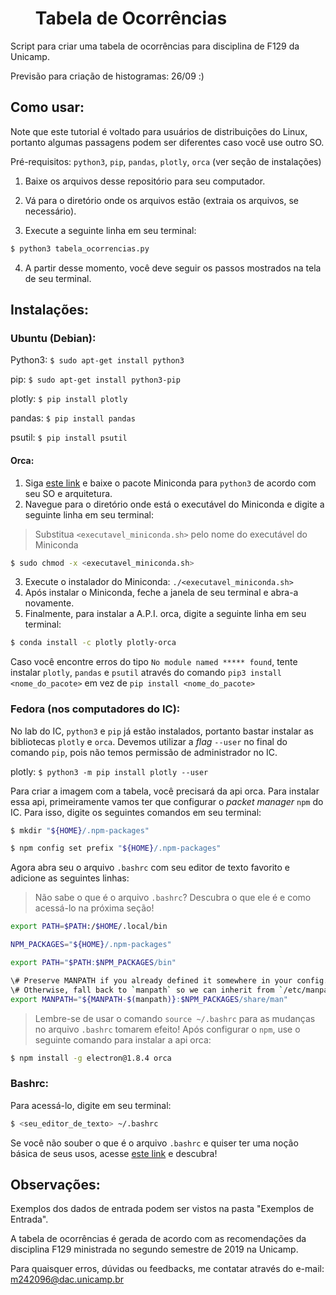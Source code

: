 # &nbsp;&nbsp;&nbsp;&nbsp;&nbsp;&nbsp;Tabela de Ocorrências

Script para criar uma tabela de ocorrências para disciplina de F129 da Unicamp.

Previsão para criação de histogramas: 26/09 :)

## Como usar:

Note que este tutorial é voltado para usuários de distribuições do Linux,
portanto algumas passagens podem ser diferentes caso você use outro SO.

Pré-requisitos: `python3`, `pip`, `pandas`, `plotly`, `orca` (ver seção de instalações)

1. Baixe os arquivos desse repositório para seu computador.

2. Vá para o diretório onde os arquivos estão (extraia os arquivos, se necessário).

3. Execute a seguinte linha em seu terminal:
```bash
$ python3 tabela_ocorrencias.py
```
4. A partir desse momento, você deve seguir os passos mostrados na tela de seu terminal.

## Instalações:

### Ubuntu (Debian):

Python3: `$ sudo apt-get install python3`

pip: `$ sudo apt-get install python3-pip`

plotly: `$ pip install plotly`

pandas: `$ pip install pandas`

psutil: `$ pip install psutil`

#### Orca:

1. Siga [este link](https://docs.conda.io/en/latest/miniconda.html) e baixe o pacote Miniconda para `python3` de acordo com seu SO e arquitetura.
2. Navegue para o diretório onde está o executável do Miniconda e digite a seguinte linha em seu terminal:
> Substitua `<executavel_miniconda.sh>` pelo nome do executável do Miniconda
```bash
$ sudo chmod -x <executavel_miniconda.sh>
```
3. Execute o instalador do Miniconda: `./<executavel_miniconda.sh>`
4. Após instalar o Miniconda, feche a janela de seu terminal e abra-a novamente.
5. Finalmente, para instalar a A.P.I. orca, digite a seguinte linha em seu terminal:
```bash
$ conda install -c plotly plotly-orca
```
Caso você encontre erros do tipo `No module named ***** found`, tente instalar `plotly`, `pandas` e `psutil`
através do comando `pip3 install <nome_do_pacote>` em vez de `pip install <nome_do_pacote>`

### Fedora (nos computadores do IC):

No lab do IC, `python3` e `pip` já estão instalados, portanto bastar instalar as bibliotecas `plotly` e `orca`.
Devemos utilizar a *flag* `--user` no final do comando `pip`, pois não temos permissão de administrador no IC.

plotly: `$ python3 -m pip install plotly --user`

Para criar a imagem com a tabela, você precisará da api orca. Para instalar essa api, primeiramente
vamos ter que configurar o *packet manager* `npm` do IC. Para isso, digite os seguintes comandos em seu terminal:
```bash
$ mkdir "${HOME}/.npm-packages"
```
```bash
$ npm config set prefix "${HOME}/.npm-packages"
```
Agora abra seu o arquivo `.bashrc` com seu editor de texto favorito e adicione as seguintes linhas:
> Não sabe o que é o arquivo `.bashrc`? Descubra o que ele é e como acessá-lo na próxima seção!
```bash
export PATH=$PATH:/$HOME/.local/bin

NPM_PACKAGES="${HOME}/.npm-packages"

export PATH="$PATH:$NPM_PACKAGES/bin"

\# Preserve MANPATH if you already defined it somewhere in your config.
\# Otherwise, fall back to `manpath` so we can inherit from `/etc/manpath`.
export MANPATH="${MANPATH-$(manpath)}:$NPM_PACKAGES/share/man"
```
> Lembre-se de usar o comando `source ~/.bashrc` para as mudanças no arquivo `.bashrc` tomarem efeito!
Após configurar o `npm`, use o seguinte comando para instalar a api orca:
```bash
$ npm install -g electron@1.8.4 orca
```
### Bashrc:

Para acessá-lo, digite em seu terminal:
```bash
$ <seu_editor_de_texto> ~/.bashrc
```
Se você não souber o que é o arquivo `.bashrc` e quiser ter uma noção básica de seus usos, acesse [este link](https://www.maketecheasier.com/what-is-bashrc/) e descubra!

## Observações:

Exemplos dos dados de entrada podem ser vistos na pasta "Exemplos de Entrada".

A tabela de ocorrências é gerada de acordo com as recomendações da disciplina F129 ministrada
no segundo semestre de 2019 na Unicamp.

Para quaisquer erros, dúvidas ou feedbacks, me contatar através do e-mail: m242096@dac.unicamp.br
